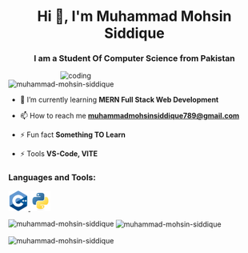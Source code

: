 
<h1 align="center">Hi 👋, I'm Muhammad Mohsin Siddique</h1>

<h3 align="center">I am a Student Of Computer Science  from Pakistan</h3>

<img align = "right" alt="coding" width = "400" src = "https://user-images.githubusercontent.com/124222112/216511862-ea5ea4b4-df9a-457e-8b8b-51bfabc90aaf.png">


<p align="left"> <img src="https://komarev.com/ghpvc/?username=muhammad-mohsin-siddique&label=Profile%20views&color=0e75b6&style=flat" alt="muhammad-mohsin-siddique" /> </p>


- 🌱 I’m currently learning **MERN Full Stack Web Development**

- 📫 How to reach me **muhammadmohsinsiddique789@gmail.com**

- ⚡ Fun fact **Something TO Learn**
  
- ⚡ Tools **VS-Code, VITE**

<p align="left">
</p>

<h3 align="left">Languages and Tools:</h3>
<p align="left"> <a href="https://www.w3schools.com/cpp/" target="_blank" rel="noreferrer"> <img src="https://raw.githubusercontent.com/devicons/devicon/master/icons/cplusplus/cplusplus-original.svg" alt="cplusplus" width="40" height="40"/> </a> <a href="https://www.python.org" target="_blank" rel="noreferrer"> <img src="https://raw.githubusercontent.com/devicons/devicon/master/icons/python/python-original.svg" alt="python" width="40" height="40"/> </a> </p>

<p><img align="left" src="https://github-readme-stats.vercel.app/api/top-langs?username=muhammad-mohsin-siddique&show_icons=true&locale=en&layout=compact" alt="muhammad-mohsin-siddique" /></p>

<p>&nbsp;<img align="center" src="https://github-readme-stats.vercel.app/api?username=muhammad-mohsin-siddique&show_icons=true&locale=en" alt="muhammad-mohsin-siddique" /></p>

<p><img align="center" src="https://github-readme-streak-stats.herokuapp.com/?user=muhammad-mohsin-siddique&" alt="muhammad-mohsin-siddique" /></p>

